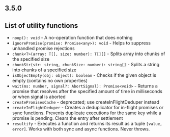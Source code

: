 ## 3.5.0
## List of utility functions

- `noop(): void` - A no-operation function that does nothing
- `ignorePromise(promise: Promise<any>): void` - Helps to suppress unhandled promise rejections
- `chunk<T>(array: T[], size: number): T[][]` - Splits array into chunks of the specified size
- `chunkStr(str: string, chunkSize: number): string[]` - Splits a string into chunks of a specified size
- `isObjectEmpty(obj: object): boolean` - Checks if the given object is empty (contains no own properties)
- `wait(ms: number, signal?: AbortSignal): Promise<void>` - Returns a promise that resolves after the specified amount of time in milliseconds or when signal is aborted
- `createPromisesCache` - deprecated; use createInFlightDeduper instead
- `createInFlightDeduper` - Creates a deduplicator for in-flight promises or sync functions. Prevents duplicate executions for the same key while a promise is pending. Clears the entry after settlement
- `resultify` - Executes a function and returns its result as a tuple `[value, error]`. Works with both sync and async functions. Never throws.
